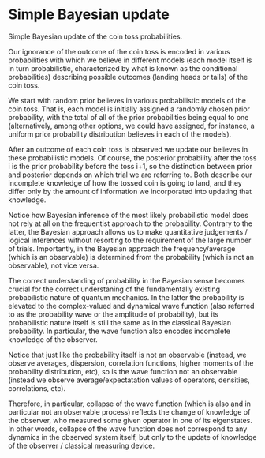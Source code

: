 # Simple Bayesian update

Simple Bayesian update of the coin toss probabilities.

Our ignorance of the outcome of the coin toss is encoded in various probabilities with which we believe in different models (each model itself is in turn probabilistic, characterized by what is known as the conditional probabilities) describing possible outcomes (landing heads or tails) of the coin toss.

We start with random prior believes in various probabilistic models of the coin toss. That is, each model is initially assigned a randomly chosen prior probability, with the total of all of the prior probabilities being equal to one (alternatively, among other options, we could have assigned, for instance, a uniform prior probability distribution believes in each of the models).

After an outcome of each coin toss is observed we update our believes in these probabilistic models. Of course, the posterior probability after the toss i is the prior probability before the toss i+1, so the distinction between prior and posterior depends on which trial we are referring to. Both describe our incomplete knowledge of how the tossed coin is going to land, and they differ only by the amount of information we incorporated into updating that knowledge.

Notice how Bayesian inference of the most likely probabilistic model does not rely at all on the frequentist approach to the probability. Contrary to the latter, the Bayesian approach allows us to make quantitative judgements / logical inferences without resorting to the requirement of the large number of trials. Importantly, in the Bayesian approach the frequency/average (which is an observable) is determined from the probability (which is not an observable), not vice versa.

The correct understanding of probability in the Bayesian sense becomes crucial for the correct understaning of the fundamentally existing probabilistic nature of quantum mechanics. In the latter the probability is elevated to the complex-valued and dynamical wave function (also referred to as the probability wave or the amplitude of probability), but its probabilistic nature itself is still the same as in the classical Bayesian probability. In particular, the wave function also encodes incomplete knowledge of the observer.

Notice that just like the probability itself is not an observable (instead, we observe averages, dispersion, correlation functions, higher moments of the probability distribution, etc), so is the wave function not an observable (instead we observe average/expectatation values of operators, densities, correlations, etc).

Therefore, in particular, collapse of the wave function (which is also and in particular not an observable process) reflects the change of knowledge of the observer, who measured some given operator in one of its eigenstates. In other words, collapse of the wave function does not correspond to any dynamics in the observed system itself, but only to the update of knowledge of the observer / classical measuring device. 
